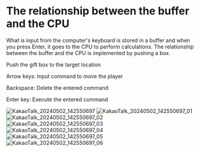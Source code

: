 # The relationship between the buffer and the CPU

What is input from the computer's keyboard is stored in a buffer and when you press Enter, it goes to the CPU to perform calculations. The relationship between the buffer and the CPU is implemented by pushing a box.

Push the gift box to the target location

Arrow keys: Input command to move the player

Backspace: Delete the entered command

Enter key: Execute the entered command

![KakaoTalk_20240502_142550697](https://github.com/namgisung/The-relationship-between-the-buffer-and-the-CPU/assets/109130108/e157e67e-1e74-4db7-b953-36fbabfc74a2)
![KakaoTalk_20240502_142550697_01](https://github.com/namgisung/The-relationship-between-the-buffer-and-the-CPU/assets/109130108/057cada3-f9e6-489d-9741-40fa3f154b72)
![KakaoTalk_20240502_142550697_02](https://github.com/namgisung/The-relationship-between-the-buffer-and-the-CPU/assets/109130108/b07a0725-70ad-45f0-b611-137acf132525)
![KakaoTalk_20240502_142550697_03](https://github.com/namgisung/The-relationship-between-the-buffer-and-the-CPU/assets/109130108/e7341a10-fe56-42df-bcfb-e420aeaada00)
![KakaoTalk_20240502_142550697_04](https://github.com/namgisung/The-relationship-between-the-buffer-and-the-CPU/assets/109130108/c5923fa9-d401-4294-beed-cfd4606bd8ff)
![KakaoTalk_20240502_142550697_05](https://github.com/namgisung/The-relationship-between-the-buffer-and-the-CPU/assets/109130108/99920e3f-6250-43a9-87b7-1b2e85675c43)
![KakaoTalk_20240502_142550697_06](https://github.com/namgisung/The-relationship-between-the-buffer-and-the-CPU/assets/109130108/e71894da-62f3-46fb-84bc-3cc4a947de2b)
